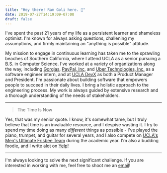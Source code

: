 ```yaml
---
title: "Hey there! Ram Goli here. 👋"
date: 2019-07-27T14:19:09-07:00
draft: false
---
```


I've spent the past 21 years of my life as a persistent learner and shameless optimist.
I'm known for always asking questions, challening my assumptions, and firmly maintaining an "anything is possible" attitude.

My mission to engage in continuous learning has taken me to the sprawling beaches of Southern California, where I attend UCLA as a senior pursuing a B.S. in Computer Science.
I've worked at a variety of organizations along the way, including [Gorgias](https://gorgias.io/), [PayPal, Inc](https://www.paypal.com/us/home),
and [Uber Technologies, Inc.](https://www.uber.com/) as a software engineer intern, and at [UCLA DevX](https://ucladevx.com) as both a Product Manager and President.
I'm passionate about building software that empowers people to succeed in their daily lives.
I bring a holistic approach to the engineering process. My work is always guided by extensive research and a thorough understanding of the needs of stakeholders.
___

> The Time Is Now

Yes, that was my senior quote. I know, it's somewhat tame, but I truly believe that time is an invaluable resource, and I despise wasting it.
I try to spend my time doing as many _different_ things as possible - I've played the piano, trumpet, and guitar for
several years, and I also compete on [UCLA's Men's Ultimate Frisbee Team](https://www.facebook.com/UclaSmaugUltimate/) during the academic year.
I'm also a budding foodie, and I write alot on [Yelp](https://www.yelp.com/user_details?userid=-suvTLALBAzOhXwLNpJjzw)!

___

I'm always looking to solve the next significant challenge. If you are interested in working with me, feel free to shoot me an [email](mailto:ramsgoli@gmail.com)!
